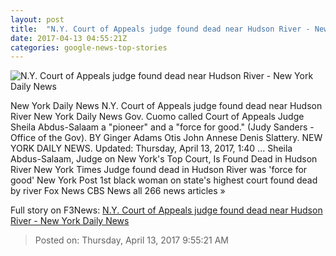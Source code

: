 ```yaml
---
layout: post
title:  "N.Y. Court of Appeals judge found dead near Hudson River - New York Daily News"
date: 2017-04-13 04:55:21Z
categories: google-news-top-stories
---
```


![N.Y. Court of Appeals judge found dead near Hudson River - New York Daily News](http://assets.nydailynews.com/polopoly_fs/1.3050344.1492057164!/img/httpImage/image.jpg_gen/derivatives/landscape_1200/article-judge4-0413.jpg)

New York Daily News N.Y. Court of Appeals judge found dead near Hudson River New York Daily News Gov. Cuomo called Court of Appeals Judge Sheila Abdus-Salaam a "pioneer" and a "force for good." (Judy Sanders - Office of the Gov). BY Ginger Adams Otis John Annese Denis Slattery. NEW YORK DAILY NEWS. Updated: Thursday, April 13, 2017, 1:40 ... Sheila Abdus-Salaam, Judge on New York's Top Court, Is Found Dead in Hudson River New York Times Judge found dead in Hudson River was 'force for good' New York Post 1st black woman on state's highest court found dead by river Fox News CBS News all 266 news articles »


Full story on F3News: [N.Y. Court of Appeals judge found dead near Hudson River - New York Daily News](http://www.f3nws.com/n/XChfDD)

> Posted on: Thursday, April 13, 2017 9:55:21 AM
